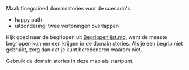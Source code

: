 Maak finegrained domainstories voor de scenario's

- happy path
- uitzondering: twee vertoningen overlappen

Kijk goed naar de begrippen uit [Begrippenlijst.md](../../casusbeschrijving/Begrippenlijst.md), want de meeste begrippen kunnen een krijgen in de domain stories. Als je een begrip niet gebruikt, zorg dan dat je kunt beredeneren waarom niet.

Gebruik de domain stories in deze map als startpunt.
